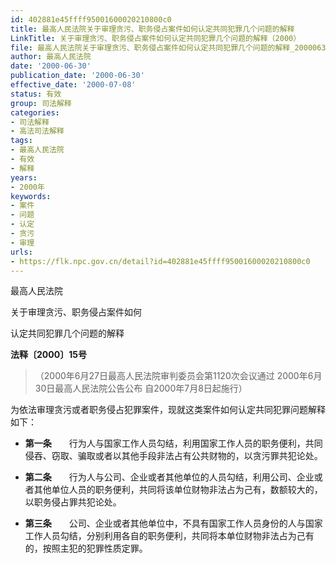 ```yaml
---
id: 402881e45ffff95001600020210800c0
title: 最高人民法院关于审理贪污、职务侵占案件如何认定共同犯罪几个问题的解释
LinkTitle: 关于审理贪污、职务侵占案件如何认定共同犯罪几个问题的解释（2000）
file: 最高人民法院关于审理贪污、职务侵占案件如何认定共同犯罪几个问题的解释_20000630_402881e45ffff95001600020210800c0.docx
author: 最高人民法院
date: '2000-06-30'
publication_date: '2000-06-30'
effective_date: '2000-07-08'
status: 有效
group: 司法解释
categories:
- 司法解释
- 高法司法解释
tags:
- 最高人民法院
- 有效
- 解释
years:
- 2000年
keywords:
- 案件
- 问题
- 认定
- 贪污
- 审理
urls:
- https://flk.npc.gov.cn/detail?id=402881e45ffff95001600020210800c0
---
```


最高人民法院

关于审理贪污、职务侵占案件如何

认定共同犯罪几个问题的解释

**法释〔2000〕15号**

> （2000年6月27日最高人民法院审判委员会第1120次会议通过 2000年6月30日最高人民法院公告公布 自2000年7月8日起施行）

为依法审理贪污或者职务侵占犯罪案件，现就这类案件如何认定共同犯罪问题解释如下：

- **第一条**　　行为人与国家工作人员勾结，利用国家工作人员的职务便利，共同侵吞、窃取、骗取或者以其他手段非法占有公共财物的，以贪污罪共犯论处。

- **第二条**　　行为人与公司、企业或者其他单位的人员勾结，利用公司、企业或者其他单位人员的职务便利，共同将该单位财物非法占为己有，数额较大的，以职务侵占罪共犯论处。

- **第三条**　　公司、企业或者其他单位中，不具有国家工作人员身份的人与国家工作人员勾结，分别利用各自的职务便利，共同将本单位财物非法占为己有的，按照主犯的犯罪性质定罪。
